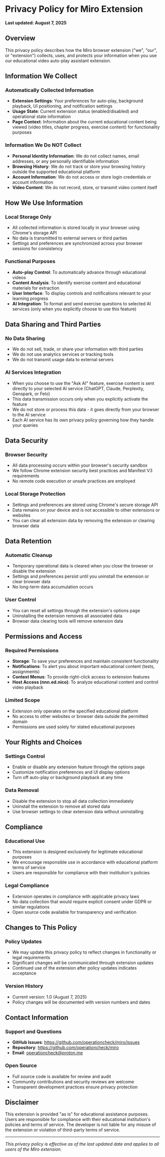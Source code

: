 # Privacy Policy for Miro Extension

**Last updated: August 7, 2025**

## Overview

This privacy policy describes how the Miro browser extension ("we", "our", or "extension") collects, uses, and protects your information when you use our educational video auto-play assistant extension.

## Information We Collect

### Automatically Collected Information
- **Extension Settings**: Your preferences for auto-play, background playback, UI positioning, and notification settings
- **Usage State**: Current extension status (enabled/disabled) and operational state information
- **Page Context**: Information about the current educational content being viewed (video titles, chapter progress, exercise content) for functionality purposes

### Information We Do NOT Collect
- **Personal Identity Information**: We do not collect names, email addresses, or any personally identifiable information
- **Browsing History**: We do not track or store your browsing history outside the supported educational platform
- **Account Information**: We do not access or store login credentials or account information
- **Video Content**: We do not record, store, or transmit video content itself

## How We Use Information

### Local Storage Only
- All collected information is stored locally in your browser using Chrome's storage API
- No data is transmitted to external servers or third parties
- Settings and preferences are synchronized across your browser sessions for consistency

### Functional Purposes
- **Auto-play Control**: To automatically advance through educational videos
- **Content Analysis**: To identify exercise content and educational materials for extraction
- **User Interface**: To display controls and notifications relevant to your learning progress
- **AI Integration**: To format and send exercise questions to selected AI services (only when you explicitly choose to use this feature)

## Data Sharing and Third Parties

### No Data Sharing
- We do not sell, trade, or share your information with third parties
- We do not use analytics services or tracking tools
- We do not transmit usage data to external servers

### AI Services Integration
- When you choose to use the "Ask AI" feature, exercise content is sent directly to your selected AI service (ChatGPT, Claude, Perplexity, Genspark, or Felo)
- This data transmission occurs only when you explicitly activate the feature
- We do not store or process this data - it goes directly from your browser to the AI service
- Each AI service has its own privacy policy governing how they handle your queries

## Data Security

### Browser Security
- All data processing occurs within your browser's security sandbox
- We follow Chrome extension security best practices and Manifest V3 requirements
- No remote code execution or unsafe practices are employed

### Local Storage Protection
- Settings and preferences are stored using Chrome's secure storage API
- Data remains on your device and is not accessible to other extensions or websites
- You can clear all extension data by removing the extension or clearing browser data

## Data Retention

### Automatic Cleanup
- Temporary operational data is cleared when you close the browser or disable the extension
- Settings and preferences persist until you uninstall the extension or clear browser data
- No long-term data accumulation occurs

### User Control
- You can reset all settings through the extension's options page
- Uninstalling the extension removes all associated data
- Browser data clearing tools will remove extension data

## Permissions and Access

### Required Permissions
- **Storage**: To save your preferences and maintain consistent functionality
- **Notifications**: To alert you about important educational content (tests, assignments)
- **Context Menus**: To provide right-click access to extension features
- **Host Access (nnn.ed.nico)**: To analyze educational content and control video playback

### Limited Scope
- Extension only operates on the specified educational platform
- No access to other websites or browser data outside the permitted domain
- Permissions are used solely for stated educational purposes

## Your Rights and Choices

### Settings Control
- Enable or disable any extension feature through the options page
- Customize notification preferences and UI display options
- Turn off auto-play or background playback at any time

### Data Removal
- Disable the extension to stop all data collection immediately
- Uninstall the extension to remove all stored data
- Use browser settings to clear extension data without uninstalling

## Compliance

### Educational Use
- This extension is designed exclusively for legitimate educational purposes
- We encourage responsible use in accordance with educational platform terms of service
- Users are responsible for compliance with their institution's policies

### Legal Compliance
- Extension operates in compliance with applicable privacy laws
- No data collection that would require explicit consent under GDPR or similar regulations
- Open source code available for transparency and verification

## Changes to This Policy

### Policy Updates
- We may update this privacy policy to reflect changes in functionality or legal requirements
- Significant changes will be communicated through extension updates
- Continued use of the extension after policy updates indicates acceptance

### Version History
- Current version: 1.0 (August 7, 2025)
- Policy changes will be documented with version numbers and dates

## Contact Information

### Support and Questions
- **GitHub Issues**: https://github.com/operationcheck/miro/issues
- **Repository**: https://github.com/operationcheck/miro
- **Email**: operationcheck@proton.me

### Open Source
- Full source code is available for review and audit
- Community contributions and security reviews are welcome
- Transparent development practices ensure privacy protection

## Disclaimer

This extension is provided "as is" for educational assistance purposes. Users are responsible for compliance with their educational institution's policies and terms of service. The developer is not liable for any misuse of the extension or violation of third-party terms of service.

---

*This privacy policy is effective as of the last updated date and applies to all users of the Miro extension.*
